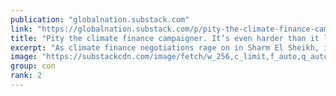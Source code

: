 ```yaml
---
publication: "globalnation.substack.com"
link: "https://globalnation.substack.com/p/pity-the-climate-finance-campaigner"
title: "Pity the climate finance campaigner. It’s even harder than it looks."
excerpt: "As climate finance negotiations rage on in Sharm El Sheikh, it’s not just how much money that matters, but who decides how it’s spent."
image: "https://substackcdn.com/image/fetch/w_256,c_limit,f_auto,q_auto:good,fl_progressive:steep/https%3A%2F%2Fbucketeer-e05bbc84-baa3-437e-9518-adb32be77984.s3.amazonaws.com%2Fpublic%2Fimages%2F4a265160-eda5-414b-a57a-9d68f6608e63_256x256.png"
group: con
rank: 2
---
```

